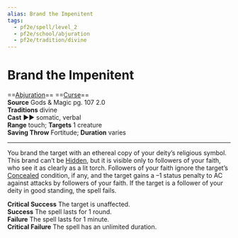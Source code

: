 ```yaml
---
alias: Brand the Impenitent
tags:
  - pf2e/spell/level_2
  - pf2e/school/abjuration
  - pf2e/tradition/divine
---
```


# Brand the Impenitent

==[Abjuration](../../../Traits/Abjuration.md)== ==[Curse](../../../Traits/Curse.md)==  
__Source__ Gods & Magic pg. 107 2.0  
**Traditions** divine  
**Cast** ►► somatic, verbal  
**Range** touch; **Targets** 1 creature  
**Saving Throw** Fortitude; **Duration** varies

---

You brand the target with an ethereal copy of your deity’s religious symbol. This brand can’t be [Hidden](../../../Conditions/Hidden.md), but it is visible only to followers of your faith, who see it as clearly as a lit torch. Followers of your faith ignore the target’s [Concealed](../../../Conditions/Concealed.md) condition, if any, and the target gains a –1 status penalty to AC against attacks by followers of your faith. If the target is a follower of your deity in good standing, the spell fails.

**Critical Success** The target is unaffected.  
**Success** The spell lasts for 1 round.  
**Failure** The spell lasts for 1 minute.  
**Critical Failure** The spell has an unlimited duration.
